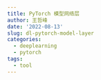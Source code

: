 ```yaml
---
title: PyTorch 模型网络层
author: 王哲峰
date: '2022-08-13'
slug: dl-pytorch-model-layer
categories:
  - deeplearning
  - pytorch
tags:
  - tool
---
```


